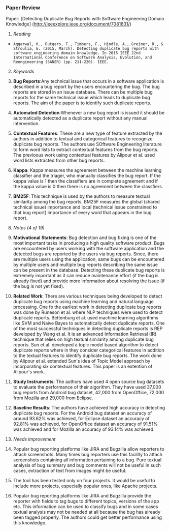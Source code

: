 ### Paper Review
Paper: [Detecting Duplicate Bug Reports with Software Engineering Domain Knowledge]  (http://ieeexplore.ieee.org/document/7081831/)

1. *Reading*
  + 	Aggarwal, K., Rutgers, T., Timbers, F., Hindle, A., Greiner, R., & Stroulia, E. (2015, March). Detecting duplicate bug reports with software engineering domain knowledge. In 2015 IEEE 22nd International Conference on Software Analysis, Evolution, and Reengineering (SANER) (pp. 211-220). IEEE.

2. *Keywords*
  1. **Bug Reports**:Any technical issue that occurs in a software application is described in a bug report by the users encountering the bug. The bug reports are stored in an issue database. There can be multiple bug reports for the same technical issue which leads to duplicate bug reports. The aim of the paper is to identify such duplicate reports.
  2. **Automated Detection**:Whenever a new bug report is issued it should be automatically detected as a duplicate report without any manual intervention.
  3. **Contextual Features**: These are a new type of feature extracted by the authors in addition to textual and categorical features to recognize duplicate bug reports. The authors use SOftware Engineering literature to form word lists to extract contextual features from the bug reports. The previoous work using contextual features by Alipour et al. used word lists extracted from other bug reports.
  4. **Kappa**: Kappa measures the agreement between the machine learning classifier and the triager, who manually classifies the bug report. If the kappa value is 1 then the classifiers are in complete agreement and if the kappa value is 0 then there is no agreement between the classfiers. 
  5. **BM25F**: This technique is used by the authors to measure textual similarity among the bug reports. BM25F measures the global (shared technical issue) importance and local (technical issue constrained to that bug report) importance of every word that appears in the bug report. 

3. *Notes (4 of 19)*
  1. **Motivational Statements**: Bug detection and bug fixing is one of the most important tasks in producing a high quality software product. Bugs are encountered by users working with the software application and the detected bugs are reported by the users via bug reports. Since, there are multiple users using the application, same bugs can be encountered by multiple users and multiple bug reports describing the same issue can be present in the database. Detecting these duplicate bug reports is extremely important as it can reduce maintenance effort (if the bug is already fixed) and provide more information about resolving the issue (if the bug is not yet fixed).
  2. **Related Work**: There are various techniques being developed to detect duplicate bug reports using machine learning and natural language processing. One fo the earliest work in detecting duplicate bug reports was done by Runeson et al. where NLP techniques were used to detect duplicate reports. Bettenburg et al. used machine learning algorithms like SVM and Naive Bayes to automatically detect duplicate reports. One of the most successful techniques in detecting duplicate reports is REP developed by Wang et al. It is an advanced Information Retrieval (IR) technique that relies on high textual similarity among duplicate bug reports. Sun et al. developed a topic model based algorithm to detect duplicate reports where in they consider categorical features in addition to the textual features to identify duplicate bug reports. The work done by Alipour et al. extended Sun's idea of Topic Model approach by incorporating six contextual features. This paper is an extention of Alipour's work. 
  3. **Study Instruments**: The authors have used 4 open source bug datasets to evaluate the performance of their algorithm. They have used 37,000 bug reports from Android bug dataset, 42,000 from OpenOffice, 72,000 from Mozilla and 29,000 from Eclipse. 
  4. **Baseline Results**: The authors have achieved high accuracy in detecting duplicate bug reports. For the Android bug dataset an accuracy of around 93.62% was achieved, for Eclipse dataset an accuracy of 92.81% was achieved, for OpenOffice dataset an accuracy of 91.51% was achieved and for Mozilla an accuracy of 93.14% was achieved. 

4. *Needs improvement*
  1. Popular bug reporting platforms like JIRA and Bugzilla allow reporters to attach screenshots. Many times bug reporters use this facility to attach screenshots containing all information pertaining to a bug. Pure textual analysis of bug summary and bug comments will not be useful in such cases, extraction of text from images might be useful. 
  2. The tool has been tested only on four projects. It would be useful to include more projects, especially popular ones, like Apache projects.
  3. Popular bug reporting platforms like JIRA and Bugzilla provide the reporter with fields to tag bugs to different topics, versions of the app etc. This information can be used to classify bugs and in some cases textual analysis may not be needed at all because the bug has already been tagged properly. The authors could get better performance using this knowledge.

